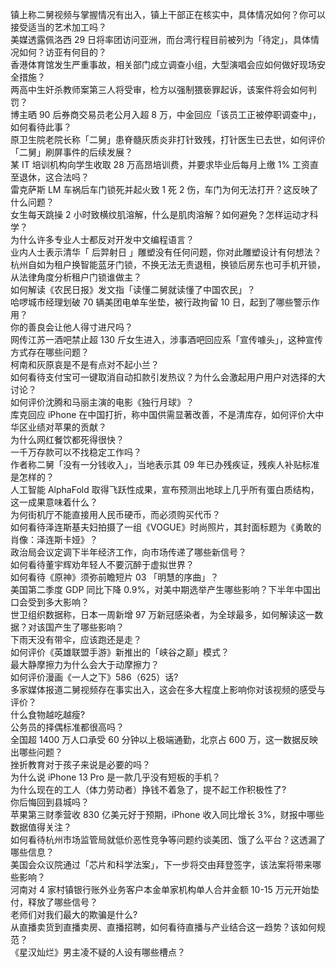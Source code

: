 镇上称二舅视频与掌握情况有出入，镇上干部正在核实中，具体情况如何？你可以接受适当的艺术加工吗？  
美媒透露佩洛西 29 日将率团访问亚洲，而台湾行程目前被列为「待定」，具体情况如何？访亚有何目的？  
香港体育馆发生严重事故，相关部门成立调查小组，大型演唱会应如何做好现场安全措施？  
两高中生奸杀教师案第三人将受审，检方以强制猥亵罪起诉，该案件将会如何判罚？  
博主晒 90 后券商交易员老公月入超 8 万，中金回应「该员工正被停职调查中」，如何看待此事？  
原卫生院老院长称「二舅」患脊髓灰质炎非打针致残，打针医生已去世，如何评价「二舅」刷屏事件的后续发展？  
某 IT 培训机构向学生收取 28 万高昂培训费，并要求毕业后每月上缴 1% 工资直至退休，这合法吗？  
雷克萨斯 LM 车祸后车门锁死并起火致 1 死 2 伤，车门为何无法打开？这反映了什么问题？  
女生每天跳操 2 小时致横纹肌溶解，什么是肌肉溶解？如何避免？怎样运动才科学？  
为什么许多专业人士都反对开发中文编程语言？  
业内人士表示清华「 后羿射日 」雕塑没有任何问题，你对此雕塑设计有何想法？  
杭州自如为租户换智能蓝牙门锁，不换无法无责退租，换锁后房东也可手机开锁，从法律角度分析租户门锁谁做主？  
如何解读《农民日报》发文指「读懂二舅就读懂了中国农民」？  
哈啰城市经理划破 70 辆美团电单车坐垫，被行政拘留 10 日，起到了哪些警示作用？  
你的善良会让他人得寸进尺吗？  
网传江苏一酒吧禁止超 130 斤女生进入，涉事酒吧回应系「宣传噱头」，这种宣传方式存在哪些问题？  
柯南和灰原哀是不是有点对不起小兰？  
如何看待支付宝可一键取消自动扣款引发热议？为什么会激起用户用户对选择的大讨论？  
如何评价沈腾和马丽主演的电影《独行月球》？  
库克回应 iPhone 在中国打折，称中国供需显著改善，不是清库存，如何评价大中华区业绩对苹果的贡献？  
为什么网红餐饮都死得很快？  
一千万存款可以不找稳定工作吗？  
作者称二舅「没有一分钱收入」，当地表示其 09 年已办残疾证，残疾人补贴标准是怎样的？  
人工智能 AlphaFold 取得飞跃性成果，宣布预测出地球上几乎所有蛋白质结构，这一成果意味着什么？  
为何街机厅不能直接用人民币硬币，而必须购买代币？  
如何看待泽连斯基夫妇拍摄了一组《VOGUE》时尚照片，其封面标题为《勇敢的肖像：泽连斯卡娅》？  
政治局会议定调下半年经济工作，向市场传递了哪些新信号？  
如何看待董宇辉劝年轻人不要沉醉于虚拟世界？  
如何看待《原神》须弥前瞻短片 03 「明慧的序曲」？  
美国第二季度 GDP 同比下降 0.9%，对美中期选举产生哪些影响？下半年中国出口会受到多大影响？  
世卫组织数据称，日本一周新增 97 万新冠感染者，为全球最多，如何解读这一数据？对该国产生了哪些影响？  
下雨天没有带伞，应该跑还是走？  
如何评价《英雄联盟手游》新推出的「峡谷之巅」模式？  
最大静摩擦力为什么会大于动摩擦力？  
如何评价漫画《一人之下》586（625）话?  
多家媒体报道二舅视频存在事实出入，这会在多大程度上影响你对该视频的感受与评价？  
什么食物越吃越瘦?  
公务员的择偶标准都很高吗？  
全国超 1400 万人口承受 60 分钟以上极端通勤，北京占 600 万，这一数据反映出哪些问题？  
挫折教育对于孩子来说是必要的吗？  
为什么说 iPhone 13 Pro 是一款几乎没有短板的手机？  
为什么现在的工人（体力劳动者）挣钱不着急了，提不起工作积极性了?  
你后悔回到县城吗？  
苹果第三财季营收 830 亿美元好于预期，iPhone 收入同比增长 3%，财报中哪些数据值得关注？  
如何看待杭州市场监管局就低价恶性竞争等问题约谈美团、饿了么平台？这透漏了哪些信息？  
美国会众议院通过「芯片和科学法案」，下一步将交由拜登签字，该法案将带来哪些影响？  
河南对 4 家村镇银行账外业务客户本金单家机构单人合并金额 10-15 万元开始垫付，释放了哪些信号？  
老师们对我们最大的欺骗是什么?  
从直播卖货到直播卖房、直播招聘，如何看待直播与产业结合这一趋势？该如何规范？  
《星汉灿烂》男主凌不疑的人设有哪些槽点？  
